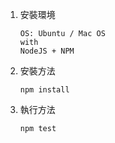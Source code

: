 1. 安裝環境
	```
	OS: Ubuntu / Mac OS
	with 
	NodeJS + NPM
	```
2. 安裝方法
	```
	npm install
	```
3. 執行方法
	```
	npm test
	```

